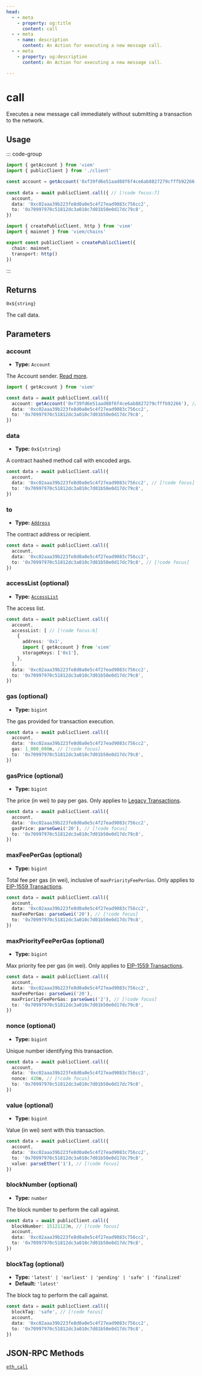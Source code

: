 ```yaml
---
head:
  - - meta
    - property: og:title
      content: call
  - - meta
    - name: description
      content: An Action for executing a new message call.
  - - meta
    - property: og:description
      content: An Action for executing a new message call.

---
```


# call

Executes a new message call immediately without submitting a transaction to the network.

## Usage

::: code-group

```ts [example.ts]
import { getAccount } from 'viem' 
import { publicClient } from './client'

const account = getAccount('0xf39fd6e51aad88f6f4ce6ab8827279cfffb92266')
 
const data = await publicClient.call({ // [!code focus:7]
  account,
  data: '0xc02aaa39b223fe8d0a0e5c4f27ead9083c756cc2',
  to: '0x70997970c51812dc3a010c7d01b50e0d17dc79c8',
})
```

```ts [client.ts]
import { createPublicClient, http } from 'viem'
import { mainnet } from 'viem/chains'

export const publicClient = createPublicClient({
  chain: mainnet,
  transport: http()
})
```

:::

## Returns

`0x${string}`

The call data.

## Parameters

### account

- **Type:** `Account`

The Account sender. [Read more](/docs/clients/wallet).

```ts
import { getAccount } from 'viem' 

const data = await publicClient.call({
  account: getAccount('0xf39fd6e51aad88f6f4ce6ab8827279cfffb92266'), // [!code focus)]
  data: '0xc02aaa39b223fe8d0a0e5c4f27ead9083c756cc2',
  to: '0x70997970c51812dc3a010c7d01b50e0d17dc79c8',
})
```

### data

- **Type:** `0x${string}`

A contract hashed method call with encoded args.

```ts
const data = await publicClient.call({
  account,
  data: '0xc02aaa39b223fe8d0a0e5c4f27ead9083c756cc2', // [!code focus]
  to: '0x70997970c51812dc3a010c7d01b50e0d17dc79c8',
})
```

### to

- **Type:** [`Address`](/docs/glossary/types#address)

The contract address or recipient.

```ts
const data = await publicClient.call({
  account,
  data: '0xc02aaa39b223fe8d0a0e5c4f27ead9083c756cc2',
  to: '0x70997970c51812dc3a010c7d01b50e0d17dc79c8', // [!code focus]
})
```

### accessList (optional)

- **Type:** [`AccessList`](/docs/glossary/types#accesslist)

The access list.

```ts
const data = await publicClient.call({
  account,
  accessList: [ // [!code focus:6]
    {
      address: '0x1',
      import { getAccount } from 'viem' 
      storageKeys: ['0x1'],
    },
  ],
  data: '0xc02aaa39b223fe8d0a0e5c4f27ead9083c756cc2',
  to: '0x70997970c51812dc3a010c7d01b50e0d17dc79c8',
})
```

### gas (optional)

- **Type:** `bigint`

The gas provided for transaction execution.

```ts
const data = await publicClient.call({
  account,
  data: '0xc02aaa39b223fe8d0a0e5c4f27ead9083c756cc2',
  gas: 1_000_000n, // [!code focus]
  to: '0x70997970c51812dc3a010c7d01b50e0d17dc79c8',
})
```

### gasPrice (optional)

- **Type:** `bigint`

The price (in wei) to pay per gas. Only applies to [Legacy Transactions](/docs/glossary/terms#legacy-transaction).

```ts
const data = await publicClient.call({
  account,
  data: '0xc02aaa39b223fe8d0a0e5c4f27ead9083c756cc2',
  gasPrice: parseGwei('20'), // [!code focus]
  to: '0x70997970c51812dc3a010c7d01b50e0d17dc79c8',
})
```

### maxFeePerGas (optional)

- **Type:** `bigint`

Total fee per gas (in wei), inclusive of `maxPriorityFeePerGas`. Only applies to [EIP-1559 Transactions](/docs/glossary/terms#eip-1559-transaction).

```ts
const data = await publicClient.call({
  account,
  data: '0xc02aaa39b223fe8d0a0e5c4f27ead9083c756cc2',
  maxFeePerGas: parseGwei('20'), // [!code focus]
  to: '0x70997970c51812dc3a010c7d01b50e0d17dc79c8',
})
```

### maxPriorityFeePerGas (optional)

- **Type:** `bigint`

Max priority fee per gas (in wei). Only applies to [EIP-1559 Transactions](/docs/glossary/terms#eip-1559-transaction).

```ts
const data = await publicClient.call({
  account,
  data: '0xc02aaa39b223fe8d0a0e5c4f27ead9083c756cc2',
  maxFeePerGas: parseGwei('20'),
  maxPriorityFeePerGas: parseGwei('2'), // [!code focus]
  to: '0x70997970c51812dc3a010c7d01b50e0d17dc79c8',
})
```

### nonce (optional)

- **Type:** `bigint`

Unique number identifying this transaction.

```ts
const data = await publicClient.call({
  account,
  data: '0xc02aaa39b223fe8d0a0e5c4f27ead9083c756cc2',
  nonce: 420n, // [!code focus]
  to: '0x70997970c51812dc3a010c7d01b50e0d17dc79c8',
})
```

### value (optional)

- **Type:** `bigint`

Value (in wei) sent with this transaction.

```ts
const data = await publicClient.call({
  account,
  data: '0xc02aaa39b223fe8d0a0e5c4f27ead9083c756cc2',
  to: '0x70997970c51812dc3a010c7d01b50e0d17dc79c8',
  value: parseEther('1'), // [!code focus]
})
```

### blockNumber (optional)

- **Type:** `number`

The block number to perform the call against.

```ts
const data = await publicClient.call({
  blockNumber: 15121123n, // [!code focus]
  account,
  data: '0xc02aaa39b223fe8d0a0e5c4f27ead9083c756cc2',
  to: '0x70997970c51812dc3a010c7d01b50e0d17dc79c8',
})
```

### blockTag (optional)

- **Type:** `'latest' | 'earliest' | 'pending' | 'safe' | 'finalized'`
- **Default:** `'latest'`

The block tag to perform the call against.

```ts
const data = await publicClient.call({
  blockTag: 'safe', // [!code focus]
  account,
  data: '0xc02aaa39b223fe8d0a0e5c4f27ead9083c756cc2',
  to: '0x70997970c51812dc3a010c7d01b50e0d17dc79c8',
})
```

## JSON-RPC Methods

[`eth_call`](https://ethereum.org/en/developers/docs/apis/json-rpc/#eth_call)